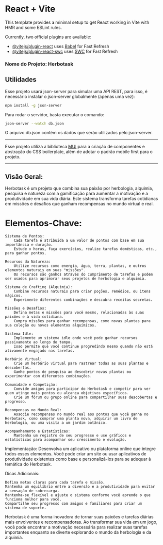 # React + Vite

This template provides a minimal setup to get React working in Vite with HMR and some ESLint rules.

Currently, two official plugins are available:

- [@vitejs/plugin-react](https://github.com/vitejs/vite-plugin-react/blob/main/packages/plugin-react/README.md) uses [Babel](https://babeljs.io/) for Fast Refresh
- [@vitejs/plugin-react-swc](https://github.com/vitejs/vite-plugin-react-swc) uses [SWC](https://swc.rs/) for Fast Refresh

### Nome do Projeto: Herbotask

## Utilidades

Esse projeto usará json-server para simular uma API REST, para isso, é necessário instalar o json-server globalmente (apenas uma vez):
```bash
npm install -g json-server
```

Para rodar o servidor, basta executar o comando:
```bash
json-server --watch db.json
```

O arquivo db.json contém os dados que serão utilizados pelo json-server.

---

Esse projeto utiliza a biblioteca [MUI](https://mui.com/) para a criação de componentes e abstração do CSS boilerplate, além de adotar o padrão mobile first para o projeto.

---

## Visão Geral:
Herbotask é um projeto que combina sua paixão por herbologia, alquimia, pesquisa e natureza com a gamificação para aumentar a motivação e a produtividade em sua vida diária. Este sistema transforma tarefas cotidianas em missões e desafios que ganham recompensas no mundo virtual e real.

# Elementos-Chave:

    Sistema de Pontos:
        Cada tarefa é atribuída a um valor de pontos com base em sua importância e duração.
        Estude x horas, faça exercícios, realize tarefas domésticas, etc., para ganhar pontos.

    Recursos da Natureza:
        Utilize recursos como energia, água, terra, plantas, e outros elementos naturais em suas "missões".
        Os recursos são ganhos através do cumprimento de tarefas e podem ser usados para aprimorar seus projetos de herbologia e alquimia.

    Sistema de Crafting (Alquimia):
        Combine recursos naturais para criar poções, remédios, ou itens mágicos.
        Experimente diferentes combinações e descubra receitas secretas.

    Missões e Desafios:
        Defina metas e missões para você mesmo, relacionadas às suas paixões e à vida cotidiana.
        Cumpra missões para ganhar recompensas, como novas plantas para sua coleção ou novos elementos alquímicos.

    Sistema Idle:
        Implemente um sistema idle onde você pode ganhar recursos passivamente ao longo do tempo.
        Isso permite que você continue progredindo mesmo quando não está ativamente engajado nas tarefas.

    Herbário Virtual:
        Crie um herbário virtual para rastrear todas as suas plantas e descobertas.
        Ganhe pontos de pesquisa ao descobrir novas plantas ou experimentar com diferentes combinações.

    Comunidade e Competição:
        Convide amigos para participar do Herbotask e competir para ver quem atinge mais pontos ou alcança objetivos específicos.
        Crie um fórum ou grupo online para compartilhar suas descobertas e progresso.

    Recompensas no Mundo Real:
        Associe recompensas no mundo real aos pontos que você ganha no Herbotask, como comprar uma planta nova, adquirir um livro de herbologia, ou uma visita a um jardim botânico.

    Acompanhamento e Estatísticas:
        Mantenha um registro de seu progresso e use gráficos e estatísticas para acompanhar seu crescimento e evolução.

Implementação:
Desenvolva um aplicativo ou plataforma online que integre todos esses elementos. Você pode criar um site ou usar aplicativos de produtividade existentes como base e personalizá-los para se adequar à temática do Herbotask.

Dicas Adicionais:

    Defina metas claras para cada tarefa e missão.
    Mantenha um equilíbrio entre a diversão e a produtividade para evitar a sensação de sobrecarga.
    Mantenha-se flexível e ajuste o sistema conforme você aprende o que funciona melhor para você.
    Compartilhe seu progresso com amigos e familiares para criar um sistema de suporte.

Herbotask é uma forma inovadora de tornar suas paixões e tarefas diárias mais envolventes e recompensadoras. Ao transformar sua vida em um jogo, você pode encontrar a motivação necessária para realizar suas tarefas importantes enquanto se diverte explorando o mundo da herbologia e da alquimia.